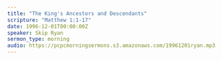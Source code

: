 ```yaml
---
title: "The King's Ancestors and Descendants"
scripture: "Matthew 1:1-17"
date: 1996-12-01T00:00:00Z
speaker: Skip Ryan
sermon_type: morning
audio: https://pcpcmorningsermons.s3.amazonaws.com/19961201ryan.mp3 
---
```



